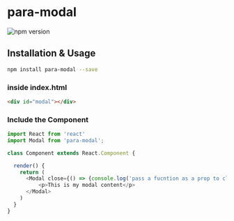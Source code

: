 # para-modal

![npm version](https://img.shields.io/npm/v/para-modal)


## Installation & Usage

```sh
npm install para-modal --save
```
### inside index.html
```html
<div id="modal"></div>
```

### Include the Component

```js
import React from 'react'
import Modal from 'para-modal';

class Component extends React.Component {

  render() {
    return (
      <Modal close={() => {console.log('pass a fucntion as a prop to close the modal')} }>
          <p>This is my modal content</p>
      </Modal>
    )
  }
}
```